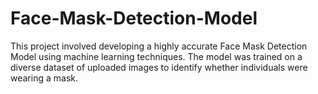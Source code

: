 # Face-Mask-Detection-Model
This project involved developing a highly accurate Face Mask Detection Model using machine learning techniques. The model was trained on a diverse dataset of uploaded images to identify whether individuals were wearing a mask.
